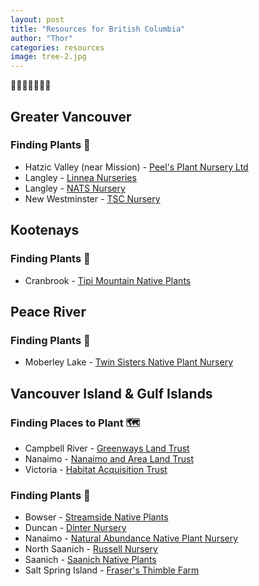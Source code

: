 ```yaml
---
layout: post
title: "Resources for British Columbia"
author: "Thor"
categories: resources
image: tree-2.jpg
---
```


🌲🌲🌲🌲🌲🌲🌲

## Greater Vancouver
### Finding Plants 🌱
* Hatzic Valley (near Mission) - [Peel's Plant Nursery Ltd](https://peelsnurseries.com/)
* Langley - [Linnea Nurseries](https://linnaeanurseries.com/)
* Langley - [NATS Nursery](https://natsnursery.com/products/)
* New Westminster - [TSC Nursery](http://tscnursery.com/index.html)

## Kootenays
### Finding Plants 🌱
* Cranbrook  - [Tipi Mountain Native Plants](http://tmnp.tipimountain.com/)

## Peace River
### Finding Plants 🌱
* Moberley Lake - [Twin Sisters Native Plant Nursery](https://www.twinsistersnursery.com/)

## Vancouver Island & Gulf Islands
### Finding Places to Plant 🗺️
* Campbell River - [Greenways Land Trust](https://www.greenwaystrust.ca/)
* Nanaimo - [Nanaimo and Area Land Trust](https://www.nalt.bc.ca/)
* Victoria - [Habitat Acquisition Trust](http://hat.bc.ca/)

### Finding Plants 🌱
* Bowser - [Streamside Native Plants](http://www.streamsidenativeplants.com/)
* Duncan - [Dinter Nursery](http://www.dinternursery.ca/native-british-columbia-plants.htm)
* Nanaimo - [Natural Abundance Native Plant Nursery](https://www.nalt.bc.ca/1_10_native-plant-nursery.html)
* North Saanich - [Russell Nursery](https://russellnursery.com/natives/)
* Saanich - [Saanich Native Plants](http://saanichnativeplants.com/)
* Salt Spring Island - [Fraser's Thimble Farm](http://www.thimblefarms.com/)


